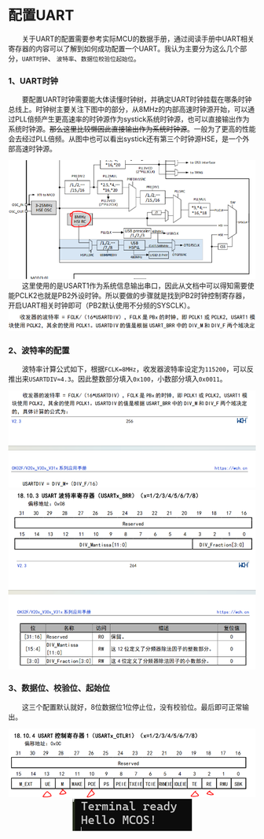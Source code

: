 # 配置UART
&emsp;&emsp;关于UART的配置需要参考实际MCU的数据手册，通过阅读手册中UART相关寄存器的内容可以了解到如何成功配置一个UART。我认为主要分为这么几个部分，`UART时钟`、 `波特率`、`数据位校验位起始位`。
### 1、UART时钟
&emsp;&emsp;要配置UART时钟需要能大体读懂时钟树，并确定UART时钟挂载在哪条时钟总线上。时钟树主要关注下图中的部分，从8MHz的内部高速时钟源开始，可以通过PLL倍频产生更高速率的时钟源作为systick系统时钟源，也可以直接输出作为系统时钟源。~~那么这里比较懒因此直接输出作为系统时钟源~~。一般为了更高的性能会去经过PLL倍频。从图中也可以看出systick还有第三个时钟源HSE，是一个外部高速时钟源。
<div align=center>
    <img src="../pic/时钟树.png" alt="image">
</div>
&emsp;&emsp;这里使用的是USART1作为系统信息输出串口，因此从文档中可以得知需要使能PCLK2也就是PB2外设时钟。所以要做的步骤就是找到PB2时钟控制寄存器，开启UART相关时钟即可（PB2默认使用不分频的SYSCLK）。
<div align=center>
    <img src="../pic/USART所属外设时钟.png" alt="image">
</div>

### 2、波特率的配置
&emsp;&emsp;波特率计算公式如下，根据`FCLK=8MHz`，收发器波特率设定为`115200`，可以反推出来`USARTDIV≈4.3`。因此整数部分填入`0x100`，小数部分填入`0x0011`。
<div align=center>
    <img src="../pic/波特率计算公式.png" alt="image">
</div>
<div align=center>
    <img src="../pic/USART波特率寄存器.png" alt="image">
</div>

### 3、数据位、校验位、起始位
&emsp;&emsp;这三个配置默认就好，8位数据位1位停止位，没有校验位。最后即可正常输出。
<div align=center>
    <img src="../pic/USART数据位配置.png" alt="image">
</div>
<div align=center>
    <img src="../pic/HelloMCOS.png" alt="image">
</div>
